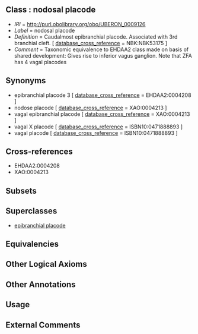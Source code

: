 
## Class : nodosal placode

 * *IRI* = http://purl.obolibrary.org/obo/UBERON_0009126
 * *Label* = nodosal placode
 * *Definition* = Caudalmost epibranchial placode. Associated with 3rd branchial cleft. [ [database_cross_reference](../../ef/oboInOwl#hasDbXref.md) = NBK:NBK53175 ]
 * *Comment* = Taxonomic equivalence to EHDAA2 class made on basis of shared development: Gives rise to inferior vagus ganglion. Note that ZFA has 4 vagal placodes

## Synonyms

 * epibranchial placode 3 [ [database_cross_reference](../../ef/oboInOwl#hasDbXref.md) = EHDAA2:0004208 ]
 * nodose placode [ [database_cross_reference](../../ef/oboInOwl#hasDbXref.md) = XAO:0004213 ]
 * vagal epibranchial placode [ [database_cross_reference](../../ef/oboInOwl#hasDbXref.md) = XAO:0004213 ]
 * vagal X placode [ [database_cross_reference](../../ef/oboInOwl#hasDbXref.md) = ISBN10:0471888893 ]
 * vagal placode [ [database_cross_reference](../../ef/oboInOwl#hasDbXref.md) = ISBN10:0471888893 ]

## Cross-references

 * EHDAA2:0004208
 * XAO:0004213

## Subsets


## Superclasses

 * [epibranchial placode](../../UBERON/78/UBERON_0003078.md)

## Equivalencies


## Other Logical Axioms


## Other Annotations


## Usage


## External Comments

